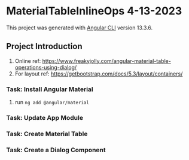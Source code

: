 # MaterialTableInlineOps 4-13-2023

This project was generated with [Angular CLI](https://github.com/angular/angular-cli) version 13.3.6.

## Project Introduction

1. Online ref: <https://www.freakyjolly.com/angular-material-table-operations-using-dialog/>
2. For layout ref: <https://getbootstrap.com/docs/5.3/layout/containers/>

### Task: Install Angular Material

1. run `ng add @angular/material`

### Task: Update App Module

### Task: Create Material Table

### Task: Create a Dialog Component
